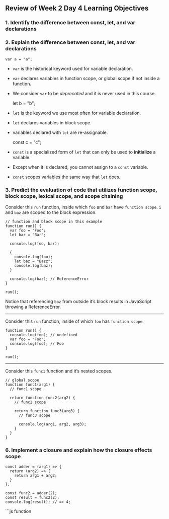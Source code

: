 Review of Week 2 Day 4 Learning Objectives
------------------------------------------

### 1. Identify the difference between const, let, and var declarations

### 2. Explain the difference between const, let, and var declarations

    var a = "a";

-   `var` is the historical keyword used for variable declaration.
-   `var` declares variables in function scope, or global scope if not inside a function.
-   We consider `var` to be *deprecated* and it is never used in this course.

    let b = "b";

-   `let` is the keyword we use most often for variable declaration.
-   `let` declares variables in block scope.
-   variables declared with `let` are re-assignable.

    const c = "c";

-   `const` is a specialized form of `let` that can only be used to **initialize** a variable.
-   Except when it is declared, you cannot assign to a `const` variable.
-   `const` scopes variables the same way that `let` does.

### 3. Predict the evaluation of code that utilizes function scope, block scope, lexical scope, and scope chaining

Consider this `run` function, inside which `foo` and `bar` have `function scope`. `i` and `baz` are scoped to the block expression.

    // function and block scope in this example
    function run() {
      var foo = "Foo";
      let bar = "Bar";

      console.log(foo, bar);

      {
        console.log(foo);
        let baz = "Bazz";
        console.log(baz);
      }

      console.log(baz); // ReferenceError
    }

    run();

Notice that referencing `baz` from outside it’s block results in JavaScript throwing a ReferenceError.

------------------------------------------------------------------------

Consider this `run` function, inside of which `foo` has `function scope`.

    function run() {
      console.log(foo); // undefined
      var foo = "Foo";
      console.log(foo); // Foo
    }

    run();

------------------------------------------------------------------------

Consider this `func1` function and it’s nested scopes.

    // global scope
    function func1(arg1) {
      // func1 scope

      return function func2(arg2) {
        // func2 scope

        return function func3(arg3) {
          // func3 scope

          console.log(arg1, arg2, arg3);
        }
      }
    }

### 6. Implement a closure and explain how the closure effects scope

    const adder = (arg1) => {
      return (arg2) => {
        return arg1 + arg2;
      }
    };

    const func2 = adder(2);
    const result = func2(2);
    console.log(result); // => 4;

\`\`\`js function
